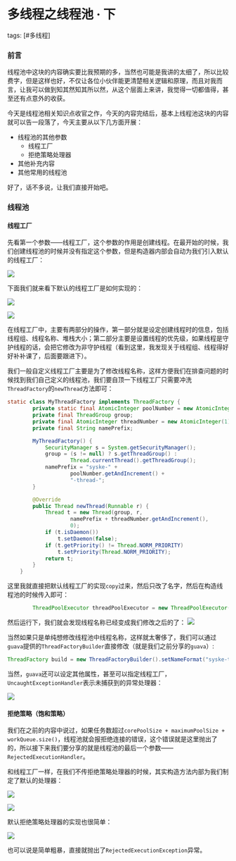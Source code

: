 # 多线程之线程池 · 下
tags: [#多线程]

### 前言

线程池中这块的内容确实要比我预期的多，当然也可能是我讲的太细了，所以比较费字，但是这样也好，不仅让各位小伙伴能更清楚相关逻辑和原理，而且对我而言，让我可以做到知其然知其所以然，从这个层面上来讲，我觉得一切都值得，甚至还有点意外的收获。

今天是线程池相关知识点收官之作，今天的内容完结后，基本上线程池这块的内容就可以告一段落了，今天主要从以下几方面开展：

- 线程池的其他参数
  - 线程工厂
  - 拒绝策略处理器
- 其他补充内容
- 其他常用的线程池

好了，话不多说，让我们直接开始吧。

### 线程池

#### 线程工厂

先看第一个参数——线程工厂，这个参数的作用是创建线程。在最开始的时候，我们创建线程池的时候并没有指定这个参数，但是构造器内部会自动为我们引入默认的线程工厂：

![](https://syske-pic-bed.oss-cn-hangzhou.aliyuncs.com/imgs/image-20210716082009188.png)

下面我们就来看下默认的线程工厂是如何实现的：

![](https://syske-pic-bed.oss-cn-hangzhou.aliyuncs.com/imgs/image-20210716082115775.png)

![](https://syske-pic-bed.oss-cn-hangzhou.aliyuncs.com/imgs/image-20210716082342843.png)

在线程工厂中，主要有两部分的操作，第一部分就是设定创建线程时的信息，包括线程组、线程名称、堆栈大小；第二部分主要是设置线程的优先级，如果线程是守护线程的话，会把它修改为非守护线程（看到这里，我发现关于线程组、线程得好好补补课了，后面要跟进下）。

我们一般自定义线程工厂主要是为了修改线程名称，这样方便我们在排查问题的时候找到我们自己定义的线程池，我们要自顶一下线程工厂只需要冲洗`ThreadFactory`的`newThread`方法即可：

```java
static class MyThreadFactory implements ThreadFactory {
        private static final AtomicInteger poolNumber = new AtomicInteger(1);
        private final ThreadGroup group;
        private final AtomicInteger threadNumber = new AtomicInteger(1);
        private final String namePrefix;

        MyThreadFactory() {
            SecurityManager s = System.getSecurityManager();
            group = (s != null) ? s.getThreadGroup() :
                    Thread.currentThread().getThreadGroup();
            namePrefix = "syske-" +
                    poolNumber.getAndIncrement() +
                    "-thread-";
        }

        @Override
        public Thread newThread(Runnable r) {
            Thread t = new Thread(group, r,
                    namePrefix + threadNumber.getAndIncrement(),
                    0);
            if (t.isDaemon())
                t.setDaemon(false);
            if (t.getPriority() != Thread.NORM_PRIORITY)
                t.setPriority(Thread.NORM_PRIORITY);
            return t;
        }
    }
```

这里我就直接把默认线程工厂的实现`copy`过来，然后只改了名字，然后在构造线程池的时候传入即可：

```java
        ThreadPoolExecutor threadPoolExecutor = new ThreadPoolExecutor(corePoolSize, maximumPoolSize, keepAliveTime, unit, workQueue, new MyThreadFactory());
```

然后运行下，我们就会发现线程名称已经变成我们修改之后的了：
![](https://syske-pic-bed.oss-cn-hangzhou.aliyuncs.com/imgs/20210716084158.png)

当然如果只是单纯想修改线程池中线程名称，这样就太奢侈了，我们可以通过`guava`提供的`ThreadFactoryBuilder`直接修改（就是我们之前分享的`guava`）:

```java
ThreadFactory build = new ThreadFactoryBuilder().setNameFormat("syske-task-%d").build();
```

当然，`guava`还可以设定其他属性，甚至可以指定线程工厂，`UncaughtExceptionHandler`表示未捕获到的异常处理器：

![](https://syske-pic-bed.oss-cn-hangzhou.aliyuncs.com/imgs/20210716084634.png)

#### 拒绝策略（饱和策略）

我们在之前的内容中说过，如果任务数超过`corePoolSize + maximumPoolSize + workQueue.size()`，线程池就会报拒绝连接的错误，这个错误就是这里抛出了的，所以接下来我们要分享的就是线程池的最后一个参数——`RejectedExecutionHandler`。

和线程工厂一样，在我们不传拒绝策略处理器的时候，其实构造方法内部为我们制定了默认的处理器：

![](https://syske-pic-bed.oss-cn-hangzhou.aliyuncs.com/imgs/20210716085440.png)

![](https://syske-pic-bed.oss-cn-hangzhou.aliyuncs.com/imgs/20210716085458.png)

默认拒绝策略处理器的实现也很简单：

![](https://syske-pic-bed.oss-cn-hangzhou.aliyuncs.com/imgs/20210716085527.png)

也可以说是简单粗暴，直接就抛出了`RejectedExecutionException`异常。
